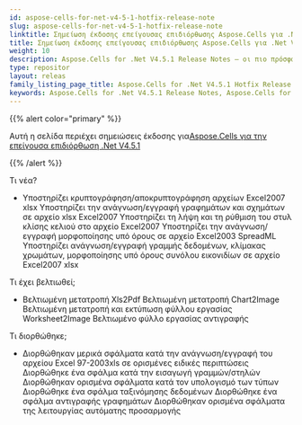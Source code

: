 ```yaml
---
id: aspose-cells-for-net-v4-5-1-hotfix-release-note
slug: aspose-cells-for-net-v4-5-1-hotfix-release-note
linktitle: Σημείωση έκδοσης επείγουσας επιδιόρθωσης Aspose.Cells για .Net V4.5.1
title: Σημείωση έκδοσης επείγουσας επιδιόρθωσης Aspose.Cells για .Net V4.5.1
weight: 10
description: Aspose.Cells for .Net V4.5.1 Release Notes – οι πιο πρόσφατες βελτιώσεις, νέες δυνατότητες και επιδιορθώσεις
type: repositor
layout: releas
family_listing_page_title: Aspose.Cells for .Net V4.5.1 Hotfix Release Note
keywords: Aspose.Cells for .Net V4.5.1 Release Notes, Aspose.Cells for .Net V4.5.1 updates and fixe
---
```

{{% alert color="primary" %}} 

 Αυτή η σελίδα περιέχει σημειώσεις έκδοσης για[Aspose.Cells για την επείγουσα επιδιόρθωση .Net V4.5.1](https://releases.aspose.com/cells/net/new-releases/aspose.cells-for-.net-v4.5.1-hotfix/)

{{% /alert %}} 

 Τι νέα?

- Υποστηρίζει κρυπτογράφηση/αποκρυπτογράφηση αρχείων Excel2007 xlsx
 Υποστηρίζει την ανάγνωση/εγγραφή γραφημάτων και σχημάτων σε αρχείο xlsx Excel2007
 Υποστηρίζει τη λήψη και τη ρύθμιση του στυλ κλίσης κελιού στο αρχείο Excel2007
 Υποστηρίζει την ανάγνωση/εγγραφή μορφοποίησης υπό όρους σε αρχείο Excel2003 SpreadML
 Υποστηρίζει ανάγνωση/εγγραφή γραμμής δεδομένων, κλίμακας χρωμάτων, μορφοποίησης υπό όρους συνόλου εικονιδίων σε αρχείο Excel2007 xlsx

 Τι έχει βελτιωθεί;



- Βελτιωμένη μετατροπή Xls2Pdf
 Βελτιωμένη μετατροπή Chart2Image
 Βελτιωμένη μετατροπή και εκτύπωση φύλλου εργασίας Worksheet2Image
 Βελτιωμένο φύλλο εργασίας αντιγραφής

 Τι διορθώθηκε;

- Διορθώθηκαν μερικά σφάλματα κατά την ανάγνωση/εγγραφή του αρχείου Excel 97-2003xls σε ορισμένες ειδικές περιπτώσεις
 Διορθώθηκε ένα σφάλμα κατά την εισαγωγή γραμμών/στηλών
Διορθώθηκαν ορισμένα σφάλματα κατά τον υπολογισμό των τύπων
 Διορθώθηκε ένα σφάλμα ταξινόμησης δεδομένων
 Διορθώθηκε ένα σφάλμα αντιγραφής γραφημάτων
 Διορθώθηκαν ορισμένα σφάλματα της λειτουργίας αυτόματης προσαρμογής
